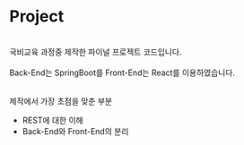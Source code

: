 # Project
<br/>
국비교육 과정중 제작한 파이널 프로젝트 코드입니다.
<br/><br/>
Back-End는 SpringBoot를 Front-End는 React를 이용하였습니다.
<br/><br/>

제작에서 가장 초점을 맞춘 부분
<ul dir="auto">
<li>REST에 대한 이해</li>
<li>Back-End와 Front-End의 분리</li>
</ul>
